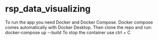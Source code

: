 # rsp_data_visualizing
To run the app you need Docker and Docker Compose. Docker compose comes automatically with Docker Desktop.
Then clone the repo and run: docker-compose up --build
To stop the container use ctrl + C
